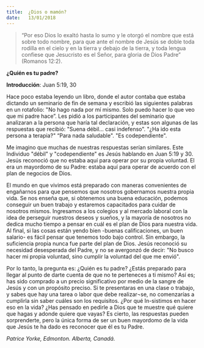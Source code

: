 ```yaml
---
title:  ¿Dios o mamón?
date:   13/01/2018
---
```


> <p></p>
> “Por eso Dios lo exaltó hasta lo sumo y le otorgó el nombre que está sobre todo nombre, para que ante el nombre de Jesús se doble toda rodilla en el cielo y en la tierra y debajo de la tierra, y toda lengua confiese que Jesucristo es el Señor, para gloria de Dios Padre” (Romanos 12:2). 

**¿Quién es tu padre?** 

**Introducción**: Juan 5:19, 30 

Hace poco estaba leyendo un libro, donde el autor contaba que estaba dictando un seminario de fin de semana y escribió las siguientes palabras en un rotafolio: "No hago nada por mí mismo. Solo puedo hacer lo que veo que mi padre hace”. Les pidió a los participantes del seminario que analizaran a la persona que haría tal declaración, y estas son algunas de las respuestas que recibió: "Suena débil... casi indefenso". "¿Ha ido esta persona a terapia?" “Para nada saludable". "Es codependiente". 

Me imagino que muchas de nuestras respuestas serían similares. Este Individuo "débil" y "codependiente" es Jesús hablando en Juan 5:19 y 30. Jesús reconoció que no estaba aquí para operar por su propia voluntad. El era un mayordomo de su Padre: estaba aquí para operar de acuerdo con el plan de negocios de Dios. 

El mundo en que vivimos está preparado con maneras convenientes de engañarnos para que pensemos que nosotros gobernamos nuestra propia vida. Se nos enseña que, si obtenemos una buena educación, podemos conseguir un buen trabajo y estaremos capacitados para cuidar de nosotros mismos. Ingresamos a los colegios y al mercado laboral con la idea de perseguir nuestros deseos y sueños, y la mayoría de nosotros no dedica mucho tiempo a pensar en cuál es el plan de Dios para nuestra vida. Al final, si las cosas están yendo bien -buenas calificaciones, un buen salario- es fácil pensar que tenemos todo bajo control. Sin embargo, la suficiencia propia nunca fue parte del plan de Dios. Jesús reconoció su necesidad desesperada del Padre, y no se avergonzó de decir: "No busco hacer mi propia voluntad, sino cumplir la voluntad del que me envió". 

Por lo tanto, la pregunta es: ¿Quién es tu padre? ¿Estás preparado para llegar al punto de darte cuenta de que no te perteneces a ti mismo? Así es; has sido comprado a un precio significativo por medio de la sangre de Jesús y con un propósito preciso. Si te presentaras en una clase o trabajo, y sabes que hay una tarea o labor que debe realizar¬se, no comenzarías a cumplirla sin saber cuáles son los requisitos. ¿Por qué In-sistimos en hacer eso en la vida? ¿Has pensado en pedirle a Dios que te muestre qué quiere que hagas y adonde quiere que vayas? Es cierto, las respuestas pueden sorprenderte, pero la única forma de ser un buen mayordomo de la vida que Jesús te ha dado es reconocer que él es tu Padre. 

_Patrice Yorke, Edmonton. Alberta, Canadá._